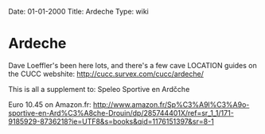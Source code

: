 Date: 01-01-2000
Title: Ardeche
Type: wiki


Ardeche 
=======





Dave Loeffler's been here lots, and there's a few cave LOCATION guides
on the CUCC webshite: <http://cucc.survex.com/cucc/ardeche/>

This is all a supplement to: Speleo Sportive en Ardčche

Euro 10.45 on Amazon.fr:
<http://www.amazon.fr/Sp%C3%A9l%C3%A9o-sportive-en-Ard%C3%A8che-Drouin/dp/285744401X/ref=sr_1_1/171-9185929-8736218?ie=UTF8&s=books&qid=1176151397&sr=8-1>







